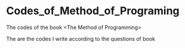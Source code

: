 # Codes_of_Method_of_Programing
The codes of the book &lt;The Method of Programming>


The are the codes I write according to the questions of book <The Method of Programming>
